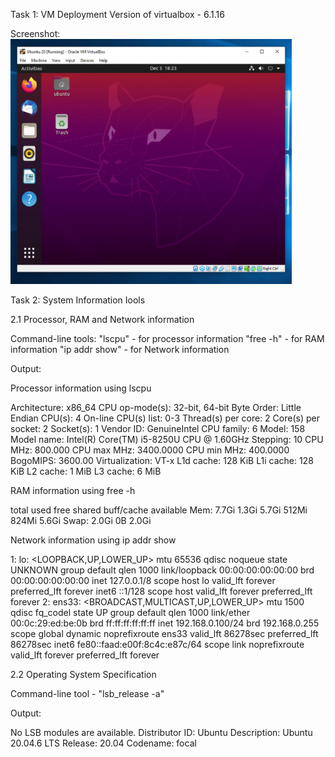 Task 1: VM Deployment
Version of virtualbox - 6.1.16

Screenshot:
![Alt text](image.png)

Task 2: System Information Iools

2.1 Processor, RAM and Network information

Command-line tools:
"lscpu" - for processor information
"free -h" - for RAM information
"ip addr show" - for Network information 

Output:

Processor information using lscpu

Architecture:        x86_64
CPU op-mode(s):      32-bit, 64-bit
Byte Order:          Little Endian
CPU(s):              4
On-line CPU(s) list: 0-3
Thread(s) per core:  2
Core(s) per socket:  2
Socket(s):           1
Vendor ID:           GenuineIntel
CPU family:          6
Model:               158
Model name:          Intel(R) Core(TM) i5-8250U CPU @ 1.60GHz
Stepping:            10
CPU MHz:             800.000
CPU max MHz:         3400.0000
CPU min MHz:         400.0000
BogoMIPS:            3600.00
Virtualization:      VT-x
L1d cache:           128 KiB
L1i cache:           128 KiB
L2 cache:            1 MiB
L3 cache:            6 MiB

RAM information using free -h

total        used        free      shared  buff/cache   available
Mem:          7.7Gi       1.3Gi       5.7Gi       512Mi       824Mi       5.6Gi
Swap:         2.0Gi          0B       2.0Gi

Network information using ip addr show

1: lo: <LOOPBACK,UP,LOWER_UP> mtu 65536 qdisc noqueue state UNKNOWN group default qlen 1000
    link/loopback 00:00:00:00:00:00 brd 00:00:00:00:00:00
    inet 127.0.0.1/8 scope host lo
       valid_lft forever preferred_lft forever
    inet6 ::1/128 scope host 
       valid_lft forever preferred_lft forever
2: ens33: <BROADCAST,MULTICAST,UP,LOWER_UP> mtu 1500 qdisc fq_codel state UP group default qlen 1000
    link/ether 00:0c:29:ed:be:0b brd ff:ff:ff:ff:ff:ff
    inet 192.168.0.100/24 brd 192.168.0.255 scope global dynamic noprefixroute ens33
       valid_lft 86278sec preferred_lft 86278sec
    inet6 fe80::faad:e00f:8c4c:e87c/64 scope link noprefixroute 
       valid_lft forever preferred_lft forever

2.2 Operating System Specification

Command-line tool - "lsb_release -a"

Output:

No LSB modules are available.
Distributor ID: Ubuntu
Description:    Ubuntu 20.04.6 LTS
Release:        20.04
Codename:       focal
